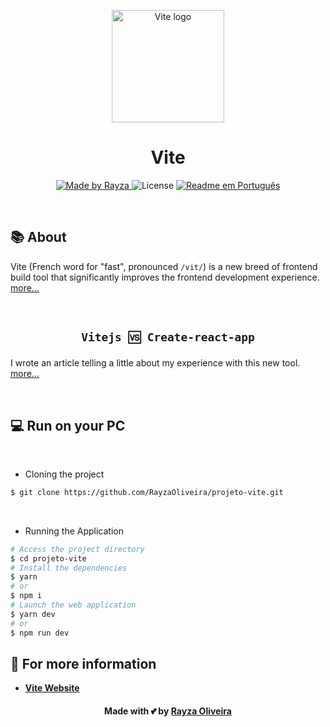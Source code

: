 <p align="center">
  <a href="https://vitejs.dev" target="_blank" rel="noopener noreferrer">
    <img width="180" src="https://vitejs.dev/logo.svg" alt="Vite logo">
  </a>
  
  <h1 align="center">Vite </h1>
</p>


</h3>
<p align="center">
  <a href="https://www.linkedin.com/in/rayza-oliveira-costa-482658129/">
    <img alt="Made by Rayza" src="https://img.shields.io/badge/made%20by-Rayza%20Oliveira-orange">
  </a>
  <img alt="License" src="https://img.shields.io/badge/licence-MIT-blueviolet">
  <a href="https://github.com/RayzaOliveira/storybook/blob/main/Readme-Portugues.md">
    <img alt="Readme em Português" src="https://img.shields.io/badge/Readme-Português-brigthgreen">
  </a>
</p>
<br/>

## 📚 About

Vite (French word for "fast", pronounced `/vit/`) is a new breed of frontend build tool that significantly improves the frontend development experience.  <a href="https://github.com/vitejs/vite/blob/main/README.md"> more...</a>

<br/>

<!-- ##  💡 Vitejs 🆚 Create-react-app -->

<h2 align="center">

`Vitejs 🆚 Create-react-app`

</h2>

I wrote an article telling a little about my experience with this new tool.  <a href="https://github.com/vitejs/vite/blob/main/README.md"> more...</a>

<br/>

## 💻 Run on your PC 
<br/>

-  Cloning the project

```sh
$ git clone https://github.com/RayzaOliveira/projeto-vite.git
```
<br />

- Running the Application

``` sh
# Access the project directory
$ cd projeto-vite
# Install the dependencies
$ yarn
# or
$ npm i
# Launch the web application
$ yarn dev
# or
$ npm run dev
```

## 🚀 For more information


- **[Vite Website](https://vitejs.dev/)**



<h4 align="center">
    Made with 💕 by <a href="https://linktr.ee/oliveirarayza" target="_blank">Rayza Oliveira</a>
</h4>
<!-- 